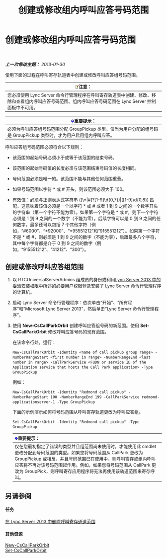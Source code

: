 ﻿---
title: 创建或修改组内呼叫应答号码范围
TOCTitle: 创建或修改组内呼叫应答号码范围
ms:assetid: 4b442b98-df6b-4e50-8254-b3be9cde21dd
ms:mtpsurl: https://technet.microsoft.com/zh-cn/library/JJ945627(v=OCS.15)
ms:contentKeyID: 52061009
ms.date: 05/19/2016
mtps_version: v=OCS.15
ms.translationtype: HT
---

# 创建或修改组内呼叫应答号码范围

 

_**上一次修改主题：** 2013-01-30_

使用下面的过程在呼叫寄存轨道表中创建或修改呼叫应答组号码范围。

<table>
<thead>
<tr class="header">
<th><img src="images/Dn783119.note(OCS.15).gif" title="note" alt="note" />注意：</th>
</tr>
</thead>
<tbody>
<tr class="odd">
<td>您必须使用 Lync Server 命令行管理程序在呼叫寄存轨道表中创建、修改、移除和查看组内呼叫应答号码范围。组内呼叫应答号码范围在 Lync Server 控制面板中不可用。</td>
</tr>
</tbody>
</table>


<table>
<thead>
<tr class="header">
<th><img src="images/Gg398794.important(OCS.15).gif" title="important" alt="important" />重要提示：</th>
</tr>
</thead>
<tbody>
<tr class="odd">
<td>必须为呼叫应答组号码范围分配 GroupPickup 类型。仅当为用户分配的组号码是 GroupPickup 类型时，才为用户启用组内呼叫应答。</td>
</tr>
</tbody>
</table>


呼叫应答组号码范围必须符合以下规则：

  - 该范围的起始号码必须小于或等于该范围的结束号码。

  - 该范围的起始号码值的长度必须与该范围结束号码值的长度相同。

  - 号码范围必须是唯一的。该范围不能与其他任何范围重叠。

  - 如果号码范围以字符 \* 或 \# 开头，则该范围必须大于 100。

  - 有效值：必须与正则表达式字符串 (\[\\\*|\#\]?\[1-9\]\\d{0,7})|(\[1-9\]\\d{0,8}) 匹配。这意味着该值必须是一个以字符 \* 或 \# 或者 1 到 9 之间的一个数字开头的字符串（第一个字符不能为零）。如果第一个字符是 \* 或 \#，则下一个字符必须是 1 到 9 之间的一个数字（不能为零）。后续字符可以是 0 到 9 之间的任何数字，最多还可以包括 7 个其他字符（例如，“\#6000”、“\*92000”、“\*95551212”和“915551212”）。如果第一个字符不是 \* 或 \#，则必须是 1 到 9 之间的数字（不能为零），后跟最多八个字符，其中每个字符都是介于 0 到 9 之间的数字（例如，“915551212”、“41212”、“300”）。

## 创建或修改呼叫应答组范围

1.  以 RTCUniversalServerAdmins 组成员的身份或利用[Lync Server 2013 中的委派安装权限](lync-server-2013-delegate-setup-permissions.md)中所述的必要用户权限登录安装了 Lync Server 命令行管理程序的计算机。

2.  启动 Lync Server 命令行管理程序：依次单击“开始”、“所有程序”和“Microsoft Lync Server 2013”，然后单击“Lync Server 命令行管理程序”。

3.  使用 **New-CsCallParkOrbit** 创建呼叫应答组号码的新范围。使用 **Set-CsCallParkOrbit** 修改呼叫应答号码的现有范围。
    
    在该命令行处，运行：
    
        New-CsCallParkOrbit -Identity <name of call pickup group range> -NumberRangeStart <first number in range> -NumberRangeEnd <last number in range> -CallParkService <FQDN or service ID of the Application service that hosts the Call Park application> -Type GroupPickup
    
    例如：
    
        New-CsCallParkOrbit -Identity "Redmond call pickup" -NumberRangeStart 100 -NumberRangeEnd 199 -CallParkService redmond-applicationserver-1 -Type GroupPickup
    
    下面的示例演示如何将号码范围从呼叫寄存轨道更改为呼叫应答组。
    
        Set-CsCallParkOrbit -Identity "Redmond call pickup" -Type GroupPickup
    
    <table>
    <thead>
    <tr class="header">
    <th><img src="images/Gg398794.important(OCS.15).gif" title="important" alt="important" />重要提示：</th>
    </tr>
    </thead>
    <tbody>
    <tr class="odd">
    <td>仅在您最初指定了错误的类型并且组范围尚未使用时，才能使用此 cmdlet 更改分配到号码范围的类型。如果您将号码范围从 CallPark 更改为 GroupPickup 或相反，并且号码范围已在使用中，则呼叫寄存或组内呼叫应答将不再对该号码范围起作用。例如，如果您将号码范围从 CallPark 更改为 GroupPick，则呼叫寄存应用程序将无法再使用该轨道范围来寄存呼叫。</td>
    </tr>
    </tbody>
    </table>


## 另请参阅

#### 任务

[在 Lync Server 2013 中删除呼叫寄存通道范围](lync-server-2013-delete-a-call-park-orbit-range.md)  

#### 其他资源

[New-CsCallParkOrbit](new-cscallparkorbit.md)  
[Set-CsCallParkOrbit](set-cscallparkorbit.md)

